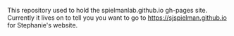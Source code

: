 This repository used to hold the spielmanlab.github.io gh-pages site.
Currently it lives on to tell you you want to go to https://sjspielman.github.io for Stephanie's website.

